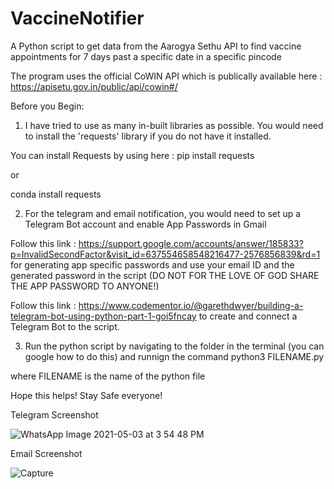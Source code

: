 # VaccineNotifier
A Python script to get data from the Aarogya Sethu API to find vaccine appointments for 7 days past a specific date in a specific pincode

The program uses the official CoWIN API which is publically available here : https://apisetu.gov.in/public/api/cowin#/

Before you Begin:
1) I have tried to use as many in-built libraries as possible. You would need to install the 'requests' library if you do not have it installed. 
  
  You can install Requests by using 
   here : 
  pip install requests
  
  or 
  
  conda install requests
  
 2) For the telegram and email notification, you would need to set up a Telegram Bot account and enable App Passwords in Gmail

Follow this link : https://support.google.com/accounts/answer/185833?p=InvalidSecondFactor&visit_id=637554658548216477-2576856839&rd=1 for generating app specific passwords and use your email ID and the generated password in the script (DO NOT FOR THE LOVE OF GOD SHARE THE APP PASSWORD TO ANYONE!)

Follow this link : https://www.codementor.io/@garethdwyer/building-a-telegram-bot-using-python-part-1-goi5fncay to create and connect a Telegram Bot to the script. 

3) Run the python script by navigating to the folder in the terminal (you can google how to  do this) and runnign the command 
  python3 FILENAME.py
  
  where FILENAME is the name of the python file
  
  Hope this helps! Stay Safe everyone!

Telegram Screenshot

![WhatsApp Image 2021-05-03 at 3 54 48 PM](https://user-images.githubusercontent.com/43105718/116865929-2e46e700-ac28-11eb-9895-80482b2924b3.jpeg)


Email Screenshot

![Capture](https://user-images.githubusercontent.com/43105718/116865968-3e5ec680-ac28-11eb-98dd-2ea6d1bdf984.PNG)

